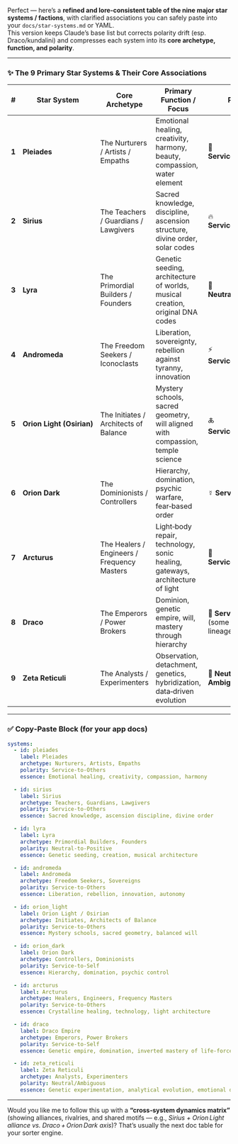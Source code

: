 Perfect — here’s a **refined and lore‑consistent table of the nine major star systems / factions**, with clarified associations you can safely paste into your `docs/star-systems.md` or YAML.  
This version keeps Claude’s base list but corrects polarity drift (esp. Draco/kundalini) and compresses each system into its **core archetype, function, and polarity**.

---

### ✨ **The 9 Primary Star Systems & Their Core Associations**

| #     | Star System               | Core Archetype                              | Primary Function / Focus                                                       | Polarity                                       | Notes                                                                                                                                  |
| ----- | ------------------------- | ------------------------------------------- | ------------------------------------------------------------------------------ | ---------------------------------------------- | -------------------------------------------------------------------------------------------------------------------------------------- |
| **1** | **Pleiades**              | The Nurturers / Artists / Empaths           | Emotional healing, creativity, harmony, beauty, compassion, water element      | 🌿 **Service‑to‑Others**                       | Feminine heart frequency. Emotional resonance, intuitive arts, Earth‑healing.                                                          |
| **2** | **Sirius**                | The Teachers / Guardians / Lawgivers        | Sacred knowledge, discipline, ascension structure, divine order, solar codes   | 🔥 **Service‑to‑Others**                       | Custodians of Mystery Schools and pyramid technologies (Osirian allies).                                                               |
| **3** | **Lyra**                  | The Primordial Builders / Founders          | Genetic seeding, architecture of worlds, musical creation, original DNA codes  | 🌌 **Neutral‑to‑Positive**                     | The root race; birthed many later lineages (Pleiadian, Sirian, etc.).                                                                  |
| **4** | **Andromeda**             | The Freedom Seekers / Iconoclasts           | Liberation, sovereignty, rebellion against tyranny, innovation                 | ⚡ **Service‑to‑Others**                       | Often act as liberators against Orion/Draco control; champion autonomy.                                                                |
| **5** | **Orion Light (Osirian)** | The Initiates / Architects of Balance       | Mystery schools, sacred geometry, will aligned with compassion, temple science | 🜏 **Service‑to‑Others**                        | Associated with Thoth, Isis, Osiris; guardians of structure and sacred law.                                                            |
| **6** | **Orion Dark**            | The Dominionists / Controllers              | Hierarchy, domination, psychic warfare, fear‑based order                       | ☿ **Service‑to‑Self**                          | The shadow aspect of Orion; centered around Rigel; allied with Draco.                                                                  |
| **7** | **Arcturus**              | The Healers / Engineers / Frequency Masters | Light‑body repair, technology, sonic healing, gateways, architecture of light  | 💠 **Service‑to‑Others**                       | Masters of crystalline grids and bio‑spiritual engineering.                                                                            |
| **8** | **Draco**                 | The Emperors / Power Brokers                | Dominion, genetic empire, will, mastery through hierarchy                      | 🐉 **Service‑to‑Self** (some neutral lineages) | Not inherently “kundalini”; they _study_ life‑force as a control system. True kundalini mastery lies with Sirius/Pleiades/Orion Light. |
| **9** | **Zeta Reticuli**         | The Analysts / Experimenters                | Observation, detachment, genetics, hybridization, data‑driven evolution        | 🧬 **Neutral / Ambiguous**                     | Emotionally detached scientific race; motive = survival of species.                                                                    |

---

### ✅ **Copy‑Paste Block (for your app docs)**

```yaml
systems:
  - id: pleiades
    label: Pleiades
    archetype: Nurturers, Artists, Empaths
    polarity: Service-to-Others
    essence: Emotional healing, creativity, compassion, harmony

  - id: sirius
    label: Sirius
    archetype: Teachers, Guardians, Lawgivers
    polarity: Service-to-Others
    essence: Sacred knowledge, ascension discipline, divine order

  - id: lyra
    label: Lyra
    archetype: Primordial Builders, Founders
    polarity: Neutral-to-Positive
    essence: Genetic seeding, creation, musical architecture

  - id: andromeda
    label: Andromeda
    archetype: Freedom Seekers, Sovereigns
    polarity: Service-to-Others
    essence: Liberation, rebellion, innovation, autonomy

  - id: orion_light
    label: Orion Light / Osirian
    archetype: Initiates, Architects of Balance
    polarity: Service-to-Others
    essence: Mystery schools, sacred geometry, balanced will

  - id: orion_dark
    label: Orion Dark
    archetype: Controllers, Dominionists
    polarity: Service-to-Self
    essence: Hierarchy, domination, psychic control

  - id: arcturus
    label: Arcturus
    archetype: Healers, Engineers, Frequency Masters
    polarity: Service-to-Others
    essence: Crystalline healing, technology, light architecture

  - id: draco
    label: Draco Empire
    archetype: Emperors, Power Brokers
    polarity: Service-to-Self
    essence: Genetic empire, domination, inverted mastery of life-force (not true kundalini)

  - id: zeta_reticuli
    label: Zeta Reticuli
    archetype: Analysts, Experimenters
    polarity: Neutral/Ambiguous
    essence: Genetic experimentation, analytical evolution, emotional detachment
```

---

Would you like me to follow this up with a **“cross‑system dynamics matrix”** (showing alliances, rivalries, and shared motifs — e.g., _Sirius + Orion Light alliance vs. Draco + Orion Dark axis_)? That’s usually the next doc table for your sorter engine.
